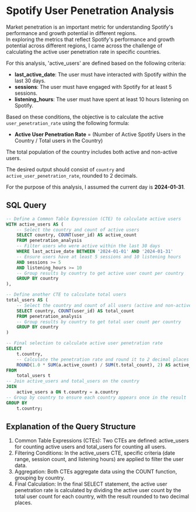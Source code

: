 # Spotify User Penetration Analysis

Market penetration is an important metric for understanding Spotify's performance and growth potential in different regions.  
In exploring the metrics that reflect Spotify's performance and growth potential across different regions, I came across the challenge of calculating the active user penetration rate in specific countries.

For this analysis, 'active_users' are defined based on the following criteria:

- **last_active_date**: The user must have interacted with Spotify within the last 30 days.
- **sessions**: The user must have engaged with Spotify for at least 5 sessions.
- **listening_hours**: The user must have spent at least 10 hours listening on Spotify.

Based on these conditions, the objective is to calculate the active `user_penetration_rate` using the following formula:

- **Active User Penetration Rate** = (Number of Active Spotify Users in the Country / Total users in the Country)

The total population of the country includes both active and non-active users.

The desired output should consist of `country` and `active_user_penetration_rate`, rounded to 2 decimals.

For the purpose of this analysis, I assumed the current day is **2024-01-31**.

## SQL Query

```sql
-- Define a Common Table Expression (CTE) to calculate active users
WITH active_users AS (
    -- Select the country and count of active users
    SELECT country, COUNT(user_id) AS active_count
    FROM penetration_analysis
    -- Filter users who were active within the last 30 days
    WHERE last_active_date BETWEEN '2024-01-01' AND '2024-01-31'
    -- Ensure users have at least 5 sessions and 10 listening hours
    AND sessions >= 5
    AND listening_hours >= 10
    -- Group results by country to get active user count per country
    GROUP BY country
),

-- Define another CTE to calculate total users
total_users AS (
    -- Select the country and count of all users (active and non-active)
    SELECT country, COUNT(user_id) AS total_count
    FROM penetration_analysis
    -- Group results by country to get total user count per country
    GROUP BY country
)

-- Final selection to calculate active user penetration rate
SELECT 
    t.country, 
    -- Calculate the penetration rate and round it to 2 decimal places
    ROUND(1.0 * SUM(a.active_count) / SUM(t.total_count), 2) AS active_user_penetration_rate
FROM 
    total_users t
-- Join active_users and total_users on the country
JOIN 
    active_users a ON t.country = a.country
-- Group by country to ensure each country appears once in the result
GROUP BY 
    t.country;
```
## Explanation of the Query Structure  

1. Common Table Expressions (CTEs): Two CTEs are defined: active_users for counting active users and total_users for counting all users.
2. Filtering Conditions: In the active_users CTE, specific criteria (date range, session count, and listening hours) are applied to filter the user data.
3. Aggregation: Both CTEs aggregate data using the COUNT function, grouping by country.
4. Final Calculation: In the final SELECT statement, the active user penetration rate is calculated by dividing the active user count by the total user count for each country, with the result rounded to two decimal places.
